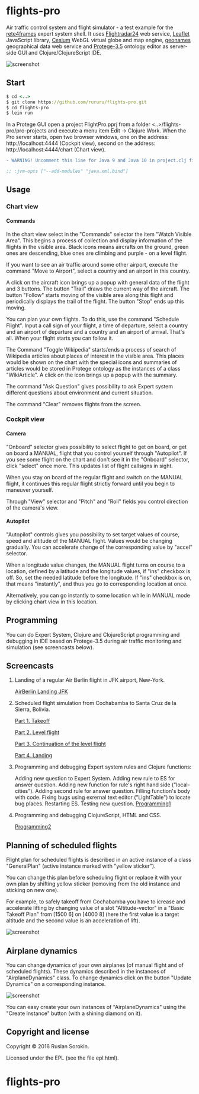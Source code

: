 # flights-pro

Air traffic control system and flight simulator - a test example for the [rete4frames](http://github.com/rururu/rete4frames) expert system shell.
It uses [Flightradar24](http://www.flightradar24.com) web service, [Leaflet](http://leafletjs.com) JavaScript library, [Cesium](https://cesiumjs.org/) WebGL virtual globe and map engine, [geonames](http://www.geonames.org) geographical data web service and [Protege-3.5](http://protege.stanford.edu) ontology editor as server-side GUI and Clojure/ClojureScript IDE.

![screenshot](screenshot1.jpeg)

## Start

```clj
$ cd <..>
$ git clone https://github.com/rururu/flights-pro.git
$ cd flights-pro
$ lein run
```
In a Protege GUI open a project FlightPro.pprj from a folder <..>/flights-pro/pro-projects and execute a menu item Edit -> Clojure Work.
When the Pro server starts, open two browser windows, one on the address: http://localhost:4444 (Cockpit view), second on the address: http://localhost:4444/chart (Chart view).

```diff
- WARNING! Uncomment this line for Java 9 and Java 10 in project.clj file:
```
```Clojure
;; :jvm-opts ["--add-modules" "java.xml.bind"]
```

## Usage

### Chart view

#### Commands

In the chart view select in the "Commands" selector the item "Watch Visible Area". This begins a process of collection and display information of the flights in the visible area. Black icons means aircrafts on the ground, green ones are descending, blue ones are climbing and purple - on a level flight.

If you want to see an air traffic around some other airport, execute the command "Move to Airport", select a country and an airport in this country.

A click on the aircraft icon brings up a popup with general data of the flight and 3 buttons. The button "Trail" draws the current way of the aircraft. The button "Follow" starts moving of the visible area along this flight and periodically displays the trail of the flight. The button "Stop" ends up this moving.

You can plan your own flights. To do this, use the command "Schedule Flight". Input a call sign of your flight, a time of departure, select a country and an airport of departure and a country and an airport of arrival. That's all. When your flight starts you can follow it.

The Command "Toggle Wikipedia" starts/ends a process of search of Wikipedia articles about places of interest in the visible area. This places would be shown on the chart with the special icons and summaries of articles would be stored in Protege ontology as the instances of a class "WikiArticle". A click on the icon brings up a popup with the summary.

The command "Ask Question" gives possibility to ask Expert system different questions about environment and current situation.

The command "Clear" removes flights from the screen.

### Cockpit view

#### Camera

"Onboard" selector gives possibility to select flight to get on board, or get on board a MANUAL, flight that you control yourself through "Autopilot". If you see some flight on the chart and don't see it in the "Onboard" selector, click "select" once more. This updates list of flight callsigns in sight.

When you stay on board of the regular flight and switch on the MANUAL flight, it continues this regular flight strictly forward until you begin to maneuver yourself.

Through "View" selector and "Pitch" and "Roll" fields you control direction of the camera's view.

#### Autopilot

"Autopilot" controls gives you possibility to set target values of course, speed and altitude of the MANUAL flight. Values would be changing gradually. You can accelerate change of the corresponding value by "accel" selector.

When a longitude value changes, the MANUAL flight turns on course to a location, defined by a latitude and the longitude values, if "ins" checkbox is off. So, set the needed latitude before the longitude. If "ins" checkbox is on, that means "instantly", and thus you go to corresponding location at once.

Alternatively, you can go instantly to some location while in MANUAL mode by clicking chart view in this location.

## Programming

You can do Expert System, Clojure and ClojureScript programming and debugging in IDE based on Protege-3.5 during air traffic monitoring and simulation (see screencasts below).

## Screencasts

1. Landing of a regular Air Berlin flight in JFK airport, New-York.

    [AirBerlin Landing JFK](https://www.youtube.com/watch?v=lA3GPsUEVLE)

2. Scheduled flight simulation from Cochabamba to Santa Cruz de la Sierra, Bolivia.

    [Part 1. Takeoff](https://www.youtube.com/watch?v=HkL9MkdoSG4)

    [Part 2. Level flight](https://www.youtube.com/watch?v=1-JVObqbtcI)

    [Part 3. Continuation of the level flight](https://www.youtube.com/watch?v=hHWDM8LyrkM)

    [Part 4. Landing](https://www.youtube.com/watch?v=pzy952DoeWg)

3. Programming and debugging Expert system rules and Clojure functions:

    Adding new question to Expert System. Adding new rule to ES for answer question. Adding new function for rule's right hand side ("local-cities"). Adding second rule for answer question. Filling function's body with code. Fixing bugs using exrernal text editor ("LightTable") to locate bug places. Restarting ES. Testing new question. [Programming1](https://www.youtube.com/watch?v=bTFfXeNlGlE)

4. Programming and debugging ClojureScript, HTML and CSS.

    [Programming2](https://www.youtube.com/watch?v=14q3sFXtwGE)

## Planning of scheduled flights

Flight plan for scheduled flights is described in an active instance of a class "GeneralPlan" (active instance marked with "yellow sticker").

You can change this plan before scheduling flight or replace it with your own plan by shifting yellow sticker (removing  from the old instance and sticking on new one).

For example, to safely takeoff from Cochabamba you have to icrease and accelerate lifting by changing value of a slot "Altitude-vector" in a "Basic Takeoff Plan" from [1500 6] on [4000 8] (here the first value is a target altitude and the second value is an acceleration of lift).

![screenshot](screenshot2.jpeg)

## Airplane dynamics

You can change dynamics of your own airplanes (of manual flight and of scheduled flights). These dynamics described in the instances of "AirplaneDynamics" class. To change dynamics click on the button "Update Dynamics" on a corresponding instance.

![screenshot](screenshot3.jpeg)

You can easy create your own instances of "AirplaneDynamics" using the "Create Instance" button (with a shining diamond on it).

Copyright and license
----

Copyright © 2016 Ruslan Sorokin.

Licensed under the EPL (see the file epl.html).
# flights-pro
